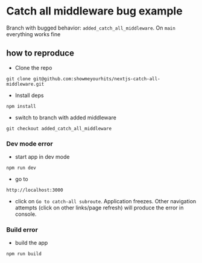 # Catch all middleware bug example

Branch with bugged behavior: `added_catch_all_middleware`. On `main` everything works fine

## how to reproduce

- Clone the repo
```
git clone git@github.com:showmeyourhits/nextjs-catch-all-middleware.git
```
- Install deps
```
npm install
```
- switch to branch with added middleware
```
git checkout added_catch_all_middleware
```

### Dev mode error
- start app in dev mode
```
npm run dev
```
- go to
```
http://localhost:3000
```
- click on `Go to catch-all subroute`. Application freezes. Other navigation attempts (click on other links/page refresh) will produce the error in console.

### Build error
- build the app
```
npm run build
```
